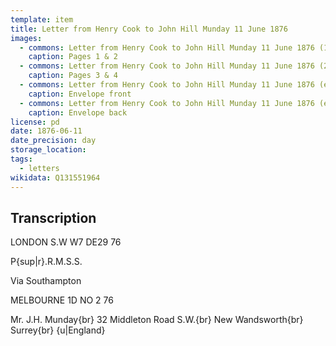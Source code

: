 ```yaml
---
template: item
title: Letter from Henry Cook to John Hill Munday 11 June 1876
images:
  - commons: Letter from Henry Cook to John Hill Munday 11 June 1876 (1).png
    caption: Pages 1 & 2
  - commons: Letter from Henry Cook to John Hill Munday 11 June 1876 (2).png
    caption: Pages 3 & 4
  - commons: Letter from Henry Cook to John Hill Munday 11 June 1876 (envelope front).png
    caption: Envelope front
  - commons: Letter from Henry Cook to John Hill Munday 11 June 1876 (envelope back).png
    caption: Envelope back
license: pd
date: 1876-06-11
date_precision: day
storage_location: 
tags:
  - letters
wikidata: Q131551964
---
```


## Transcription

LONDON S.W W7 DE29 76

P{sup|r}.R.M.S.S.

Via Southampton

MELBOURNE 1D NO 2 76

Mr. J.H. Munday{br}
32 Middleton Road S.W.{br}
New Wandsworth{br}
Surrey{br}
{u|England}

